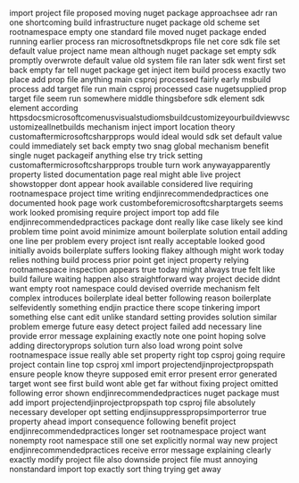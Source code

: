 import project file proposed moving nuget package approachsee adr ran one shortcoming build infrastructure nuget package old scheme set rootnamespace empty one standard file moved nuget package ended running earlier process ran microsoftnetsdkprops file net core sdk file set default value project name mean although nuget package set empty sdk promptly overwrote default value old system file ran later sdk went first set back empty far tell nuget package get inject item build process exactly two place add prop file anything main csproj processed fairly early msbuild process add target file run main csproj processed case nugetsupplied prop target file seem run somewhere middle thingsbefore sdk element sdk element according httpsdocsmicrosoftcomenusvisualstudiomsbuildcustomizeyourbuildviewvscustomizeallnetbuilds mechanism inject import location theory customaftermicrosoftcsharpprops would ideal would sdk set default value could immediately set back empty two snag global mechanism benefit single nuget packageif anything else try trick setting customaftermicrosoftcsharpprops trouble turn work anywayapparently property listed documentation page real might able live project showstopper dont appear hook available considered live requiring rootnamespace project time writing endjinrecommendedpractices one documented hook page work custombeforemicrosoftcsharptargets seems work looked promising require project import top add file endjinrecommendedpractices package dont really like case likely see kind problem time point avoid minimize amount boilerplate solution entail adding one line per problem every project isnt really acceptable looked good initially avoids boilerplate suffers looking flakey although might work today relies nothing build process prior point get inject property relying rootnamespace inspection appears true today might always true felt like build failure waiting happen also straightforward way project decide didnt want empty root namespace could devised override mechanism felt complex introduces boilerplate ideal better following reason boilerplate selfevidently something endjin practice there scope tinkering import something else cant edit unlike standard setting provides solution similar problem emerge future easy detect project failed add necessary line provide error message explaining exactly note one point hoping solve adding directoryprops solution turn also load wrong point solve rootnamespace issue really able set property right top csproj going require project contain line top csproj xml import projectendjinprojectpropspath ensure people know theyre supposed emit error present error generated target wont see first build wont able get far without fixing project omitted following error shown endjinrecommendedpractices nuget package must add import projectendjinprojectpropspath top csproj file absolutely necessary developer opt setting endjinsuppresspropsimporterror true property ahead import consequence following benefit project endjinrecommendedpractices longer set rootnamespace project want nonempty root namespace still one set explicitly normal way new project endjinrecommendedpractices receive error message explaining clearly exactly modify project file also downside project file must annoying nonstandard import top exactly sort thing trying get away